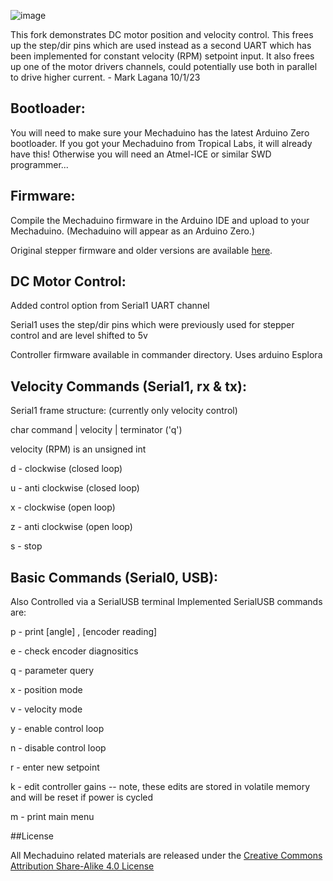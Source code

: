 ![image](images/header.PNG)

This fork demonstrates DC motor position and velocity control. This frees up the step/dir pins which are used instead as a second UART which has been implemented for constant velocity (RPM) setpoint input. It also frees up one of the motor drivers channels, could potentially use both in parallel to drive higher current. - Mark Lagana 10/1/23

## Bootloader:
You will need to make sure your Mechaduino has the latest Arduino Zero bootloader.  If you got your Mechaduino from Tropical Labs, it will already have this! Otherwise you will need an Atmel-ICE or similar SWD programmer...

## Firmware:

Compile the Mechaduino firmware in the Arduino IDE and upload to your Mechaduino.  (Mechaduino will appear as an Arduino Zero.)  

Original stepper firmware and older versions are available [here](https://github.com/jcchurch13/Mechaduino-Firmware/releases). 

## DC Motor Control:

Added control option from Serial1 UART channel

Serial1 uses the step/dir pins which were previously used for stepper control and are level shifted to 5v

Controller firmware available in commander directory. Uses arduino Esplora

## Velocity Commands (Serial1, rx & tx):

Serial1 frame structure: (currently only velocity control)

char command | velocity | terminator ('q')

velocity (RPM) is an unsigned int

d - clockwise (closed loop)

u - anti clockwise (closed loop)

x - clockwise (open loop)

z - anti clockwise (open loop)

s - stop

## Basic Commands (Serial0, USB):

Also Controlled via a SerialUSB terminal
Implemented SerialUSB commands are:

p  -  print [angle] , [encoder reading]

e  -  check encoder diagnositics

q  -  parameter query


x  -  position mode

v  -  velocity mode


y  -  enable control loop

n  -  disable control loop


r  -  enter new setpoint

k  -  edit controller gains -- note, these edits are stored in volatile memory and will be reset if power is cycled

m  -  print main menu


##License

All Mechaduino related materials are released under the
[Creative Commons Attribution Share-Alike 4.0 License](https://creativecommons.org/licenses/by-sa/4.0/)

